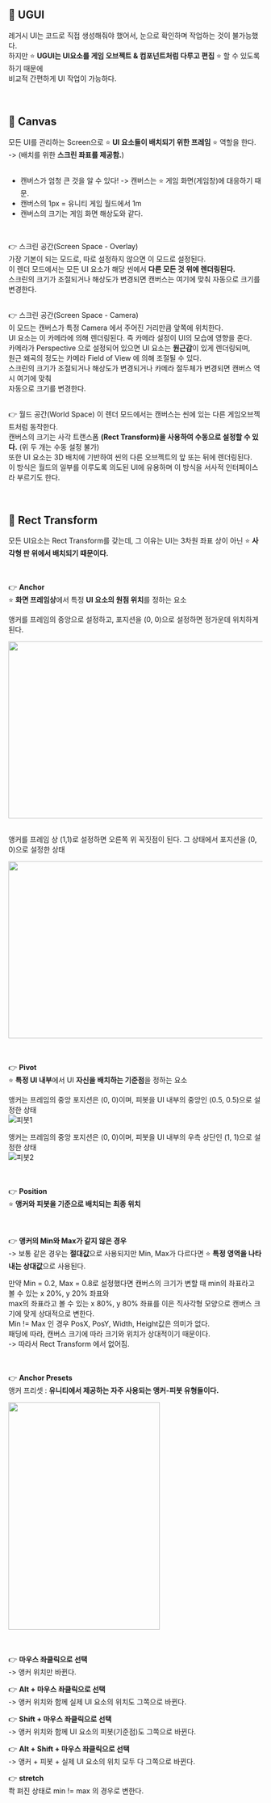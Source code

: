 ## 🔔 UGUI
레거시 UI는 코드로 직접 생성해줘야 했어서, 눈으로 확인하며 작업하는 것이 불가능했다.<br>
하지만 ⭐ **UGUI는 UI요소를 게임 오브젝트 & 컴포넌트처럼 다루고 편집** ⭐ 할 수 있도록 하기 때문에<br>
비교적 간편하게 UI 작업이 가능하다.<br>
<br>
<br>

## 🔔 Canvas
모든 UI를 관리하는 Screen으로 ⭐ **UI 요소들이 배치되기 위한 프레임** ⭐ 역할을 한다.<br>
-> (배치를 위한 **스크린 좌표를 제공함.**)<br>
<br>

* 캔버스가 엄청 큰 것을 알 수 있다! -> 캔버스는 ⭐ 게임 화면(게임창)에 대응하기 때문.<br>
* 캔버스의 1px = 유니티 게임 월드에서 1m<br>
* 캔버스의 크기는 게임 화면 해상도와 같다.<br>
<br>

👉 스크린 공간(Screen Space - Overlay)<br>
가장 기본이 되는 모드로, 따로 설정하지 않으면 이 모드로 설정된다.<br>
이 렌더 모드에서는 모든 UI 요소가 해당 씬에서 **다른 모든 것 위에 렌더링된다.**<br>
스크린의 크기가 조절되거나 해상도가 변경되면 캔버스는 여기에 맞춰 자동으로 크기를 변경한다.<br>
<br>

👉 스크린 공간(Screen Space - Camera)<br>
이 모드는 캔버스가 특정 Camera 에서 주어진 거리만큼 앞쪽에 위치한다.<br>
UI 요소는 이 카메라에 의해 렌더링된다. 즉 카메라 설정이 UI의 모습에 영향을 준다.<br>
카메라가 Perspective 으로 설정되어 있으면 UI 요소는 **원근감**이 있게 렌더링되며,<br>
원근 왜곡의 정도는 카메라 Field of View 에 의해 조절될 수 있다.<br>
스크린의 크기가 조절되거나 해상도가 변경되거나 카메라 절두체가 변경되면 캔버스 역시 여기에 맞춰<br>
자동으로 크기를 변경한다.<br>
<br>

👉 월드 공간(World Space)
이 렌더 모드에서는 캔버스는 씬에 있는 다른 게임오브젝트처럼 동작한다.<br>
캔버스의 크기는 사각 트랜스폼 **(Rect Transform)을 사용하여 수동으로 설정할 수 있다.** (위 두 개는 수동 설정 불가)<br>
또한 UI 요소는 3D 배치에 기반하여 씬의 다른 오브젝트의 앞 또는 뒤에 렌더링된다.<br>
이 방식은 월드의 일부를 이루도록 의도된 UI에 유용하며 이 방식을 서사적 인터페이스라 부르기도 한다.<br>
<br>
<br>

## 🔔 Rect Transform
모든 UI요소는 Rect Transform를 갖는데, 그 이유는 UI는 3차원 좌표 상이 아닌 ⭐ **사각형 판 위에서 배치되기 때문이다.**<br>
<br>
<br>

👉 **Anchor**<br>
⭐ **화면 프레임상**에서 특정 **UI 요소의 원점 위치**를 정하는 요소<br>

앵커를 프레임의 중앙으로 설정하고, 포지션을 (0, 0)으로 설정하면 정가운데 위치하게 된다.<br>

<img src="https://user-images.githubusercontent.com/43705434/126132952-23146339-262d-428a-b6b4-050c23506e3d.PNG" width="650" height="350"><br>
<br>

앵커를 프레임 상 (1,1)로 설정하면 오른쪽 위 꼭짓점이 된다. 그 상태에서 포지션을 (0, 0)으로 설정한 상태<br>

<img src="https://user-images.githubusercontent.com/43705434/126132956-c0d6c44a-92b3-4cb3-8d3f-681fe00d27a8.PNG" width="650" height="350"><br>
<br>
<br>

👉 **Pivot**<br>
⭐ **특정 UI 내부**에서 UI **자신을 배치하는 기준점**을 정하는 요소<br>

앵커는 프레임의 중앙 포지션은 (0, 0)이며, 피봇을 UI 내부의 중앙인 (0.5, 0.5)으로 설정한 상태<br>
![피봇1](https://user-images.githubusercontent.com/43705434/126132957-e107cf37-bfa8-40cb-b618-7941efd07344.PNG)<br>

앵커는 프레임의 중앙 포지션은 (0, 0)이며, 피봇을 UI 내부의 우측 상단인 (1, 1)으로 설정한 상태<br>
![피봇2](https://user-images.githubusercontent.com/43705434/126132959-683c9394-0ebf-464a-8f52-8e8955fd4173.PNG)<br>
<br>
<br>

👉 **Position**<br>
⭐ **앵커와 피봇을 기준으로 배치되는 최종 위치**<br>
<br>
<br>

👉 **앵커의 Min와 Max가 같지 않은 경우**<br>
-> 보통 같은 경우는 **절대값**으로 사용되지만 Min, Max가 다르다면 ⭐ **특정 영역을 나타내는 상대값**으로 사용된다.<br>

만약 Min = 0.2, Max = 0.8로 설정했다면 캔버스의 크기가 변할 때 min의 좌표라고 볼 수 있는 x 20%, y 20% 좌표와<br>
max의 좌표라고 볼 수 있는 x 80%, y 80% 좌표를 이은 직사각형 모양으로 캔버스 크기에 맞게 상대적으로 변한다.<br>
Min != Max 인 경우 PosX, PosY, Width, Height값은 의미가 없다. <br>
패딩에 따라, 캔버스 크기에 따라 크기와 위치가 상대적이기 때문이다.<br>
-> 따라서 Rect Transform 에서 없어짐.<br>
<br>
<br>

👉 **Anchor Presets**<br>
앵커 프리셋 : **유니티에서 제공하는 자주 사용되는 앵커-피봇 유형들이다.**<br>

<img src="https://user-images.githubusercontent.com/43705434/126133075-8235616f-42f9-43f4-8590-8abcbea2315f.PNG" width="300" height="450"><br>
<br>
<br>

👉 **마우스 좌클릭으로 선택**<br>
-> 앵커 위치만 바뀐다.<br>

👉 **Alt + 마우스 좌클릭으로 선택**<br>
-> 앵커 위치와 함께 실제 UI 요소의 위치도 그쪽으로 바뀐다.<br>

👉 **Shift +  마우스 좌클릭으로 선택**<br>
-> 앵커 위치와 함께 UI 요소의 피봇(기준점)도 그쪽으로 바뀐다.<br>

👉 **Alt + Shift + 마우스 좌클릭으로 선택**<br>
-> 앵커 + 피봇 + 실제 UI 요소의 위치 모두 다 그쪽으로 바뀐다.<br>

👉 **stretch**<br>
쫙 펴진 상태로 min != max 의 경우로 변한다.<br>
<br>
<br>
